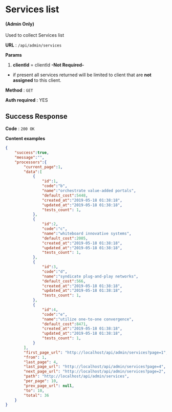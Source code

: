 # Services list

#### (**Admin Only**)

Used to collect Services list

**URL** : `/api/admin/services`

**Params**
1. **clientId** = clientId **-Not Required-**
 - if present all services returned will be limited to client that are **not assigned** to this client.

**Method** : `GET`

**Auth required** : YES

## Success Response

**Code** : `200 OK`

**Content examples**

```json
{
    "success":true,
    "message":"",
    "processors":{
        "current_page":1,
        "data":[
            {
                "id":1,
                "code":"b",
                "name":"orchestrate value-added portals",
                "default_cost":5448,
                "created_at":"2019-05-18 01:38:18",
                "updated_at":"2019-05-18 01:38:18",
                "tests_count": 1,
            },
            {
                "id":2,
                "code":"c",
                "name":"whiteboard innovative systems",
                "default_cost":2005,
                "created_at":"2019-05-18 01:38:18",
                "updated_at":"2019-05-18 01:38:18",
                "tests_count": 1,
            },
            {
                "id":3,
                "code":"d",
                "name":"syndicate plug-and-play networks",
                "default_cost":566,
                "created_at":"2019-05-18 01:38:18",
                "updated_at":"2019-05-18 01:38:18",
                "tests_count": 1,
            },
            {
                "id":4,
                "code":"e",
                "name":"utilize one-to-one convergence",
                "default_cost":8471,
                "created_at":"2019-05-18 01:38:18",
                "updated_at":"2019-05-18 01:38:18",
                "tests_count": 1,
            }
        ],
        "first_page_url": "http://localhost/api/admin/services?page=1",
        "from": 1,
        "last_page": 4,
        "last_page_url": "http://localhost/api/admin/services?page=4",
        "next_page_url": "http://localhost/api/admin/services?page=2",
        "path": "http://localhost/api/admin/services",
        "per_page": 10,
        "prev_page_url": null,
        "to": 10,
        "total": 36
    }
}
```
